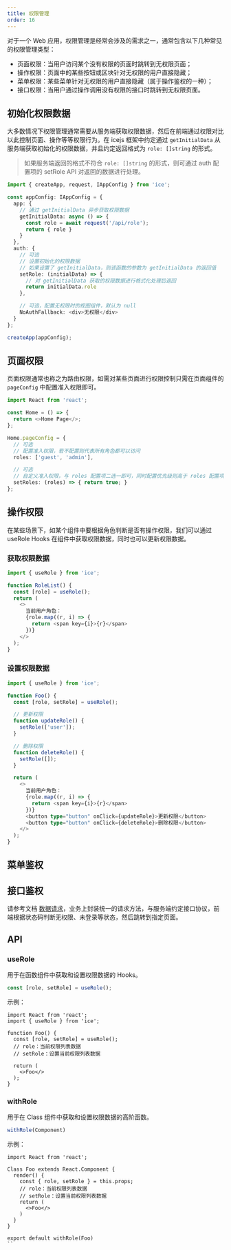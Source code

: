 ```yaml
---
title: 权限管理
order: 16
---
```


对于一个 Web 应用，权限管理是经常会涉及的需求之一，通常包含以下几种常见的权限管理类型：

- 页面权限：当用户访问某个没有权限的页面时跳转到无权限页面；
- 操作权限：页面中的某些按钮或区块针对无权限的用户直接隐藏；
- 菜单权限：某些菜单针对无权限的用户直接隐藏（属于操作鉴权的一种）；
- 接口权限：当用户通过操作调用没有权限的接口时跳转到无权限页面。

## 初始化权限数据

大多数情况下权限管理通常需要从服务端获取权限数据，然后在前端通过权限对比以此控制页面、操作等等权限行为。在 icejs 框架中约定通过 `getInitialData` 从服务端获取初始化的权限数据，并且约定返回格式为 `role: []string` 的形式。

> 如果服务端返回的格式不符合 `role: []string` 的形式，则可通过 auth 配置项的 setRole API 对返回的数据进行处理。

```ts
import { createApp, request, IAppConfig } from 'ice';

const appConfig: IAppConfig = {
  app: {
    // 通过 getInitialData 异步获取权限数据
    getInitialData: async () => {
      const role = await request('/api/role');
      return { role }
    }
  },
  auth: {
    // 可选
    // 设置初始化的权限数据
    // 如果设置了 getInitialData，则该函数的参数为 getInitialData 的返回值
    setRole: (initialData) => {
      // 对 getInitialData 获取的权限数据进行格式化处理后返回
      return initialData.role
    },

    // 可选，配置无权限时的视图组件，默认为 null
    NoAuthFallback: <div>无权限</div>
  }
};

createApp(appConfig);
```

## 页面权限

页面权限通常也称之为路由权限，如需对某些页面进行权限控制只需在页面组件的 `pageConfig` 中配置准入权限即可。

```ts
import React from 'react';

const Home = () => {
  return <>Home Page</>;
};

Home.pageConfig = {
  // 可选
  // 配置准入权限，若不配置则代表所有角色都可以访问
  roles: ['guest', 'admin'],

  // 可选
  // 自定义准入权限，与 roles 配置项二选一即可，同时配置优先级则高于 roles 配置项
  setRoles: (roles) => { return true; }
};
```

## 操作权限

在某些场景下，如某个组件中要根据角色判断是否有操作权限，我们可以通过 useRole Hooks 在组件中获取权限数据，同时也可以更新权限数据。

### 获取权限数据

```ts
import { useRole } from 'ice';

function RoleList() {
  const [role] = useRole();
  return (
    <>
      当前用户角色：
      {role.map((r, i) => {
        return <span key={i}>{r}</span>
      })}
    </>
  );
}
```

### 设置权限数据

```ts
import { useRole } from 'ice';

function Foo() {
  const [role, setRole] = useRole();

  // 更新权限
  function updateRole() {
    setRole(['user']);
  }

  // 删除权限
  function deleteRole() {
    setRole([]);
  }

  return (
    <>
      当前用户角色：
      {role.map((r, i) => {
        return <span key={i}>{r}</span>
      })}
      <button type="button" onClick={updateRole}>更新权限</button>
      <button type="button" onClick={deleteRole}>删除权限</button>
    </>
  );
}
```

## 菜单鉴权

## 接口鉴权

请参考文档 [数据请求](https://ice.work/docs/guide/basic/request)，业务上封装统一的请求方法，与服务端约定接口协议，前端根据状态码判断无权限、未登录等状态，然后跳转到指定页面。

## API

### useRole

用于在函数组件中获取和设置权限数据的 Hooks。

```ts
const [role, setRole] = useRole();
```

示例：

```tsx
import React from 'react';
import { useRole } from 'ice';

function Foo() {
  const [role, setRole] = useRole();
  // role：当前权限列表数据
  // setRole：设置当前权限列表数据

  return (
    <>Foo</>
  );
}
```

### withRole

用于在 Class 组件中获取和设置权限数据的高阶函数。

```ts
withRole(Component)
```

示例：

```tsx
import React from 'react';

Class Foo extends React.Component {
  render() {
    const { role, setRole } = this.props;
    // role：当前权限列表数据
    // setRole：设置当前权限列表数据
    return (
      <>Foo</>
    )
  }
}

export default withRole(Foo)
``
